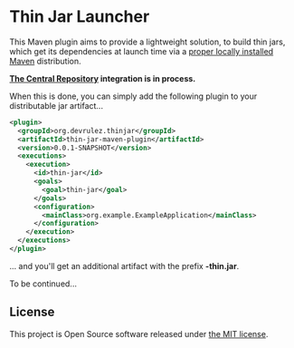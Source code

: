 # Thin Jar Launcher

This Maven plugin aims to provide a lightweight solution, to build thin jars, which get its dependencies at launch time via a [proper locally installed Maven](https://maven.apache.org/install.html) distribution.

**[The Central Repository](http://central.sonatype.org/) integration is in process.**

When this is done, you can simply add the following plugin to your distributable jar artifact...

```xml
<plugin>
  <groupId>org.devrulez.thinjar</groupId>
  <artifactId>thin-jar-maven-plugin</artifactId>
  <version>0.0.1-SNAPSHOT</version>
  <executions>
    <execution>
      <id>thin-jar</id>
      <goals>
        <goal>thin-jar</goal>
      </goals>
      <configuration>
        <mainClass>org.example.ExampleApplication</mainClass>
      </configuration>
    </execution>
  </executions>
</plugin>
```

... and you'll get an additional artifact with the prefix **-thin.jar**.

To be continued...

## License

This project is Open Source software released under 
[the MIT license](https://opensource.org/licenses/MIT).